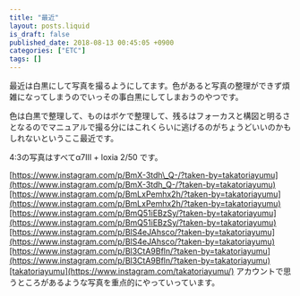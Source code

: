```yaml
---
title: "最近"
layout: posts.liquid
is_draft: false
published_date: 2018-08-13 00:45:05 +0900
categories: ["ETC"]
tags: []
---
```


最近は白黒にして写真を撮るようにしてます。色があると写真の整理ができず煩雑になってしまうのでいっその事白黒にしてしまおうのやつです。

色は白黒で整理して、ものはボケで整理して、残るはフォーカスと構図と明るさとなるのでマニュアルで撮る分にはこれくらいに逃げるのがちょうどいいのかもしれないというここ最近です。

4:3の写真はすべてα7III + loxia 2/50 です。

[https://www.instagram.com/p/BmX-3tdh\_Q-/?taken-by=takatoriayumu](https://www.instagram.com/p/BmX-3tdh_Q-/?taken-by=takatoriayumu)[https://www.instagram.com/p/BmLxPemhx2h/?taken-by=takatoriayumu](https://www.instagram.com/p/BmLxPemhx2h/?taken-by=takatoriayumu)[https://www.instagram.com/p/BmQ51iEBzSy/?taken-by=takatoriayumu](https://www.instagram.com/p/BmQ51iEBzSy/?taken-by=takatoriayumu)[https://www.instagram.com/p/BlS4eJAhsco/?taken-by=takatoriayumu](https://www.instagram.com/p/BlS4eJAhsco/?taken-by=takatoriayumu)[https://www.instagram.com/p/Bl3CtA9Bfln/?taken-by=takatoriayumu](https://www.instagram.com/p/Bl3CtA9Bfln/?taken-by=takatoriayumu)[takatoriayumu](https://www.instagram.com/takatoriayumu/) アカウントで思うところがあるような写真を重点的にやっていっています。
